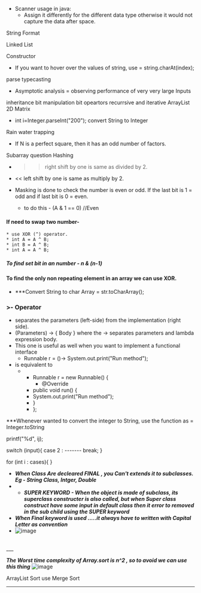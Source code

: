 - Scanner usage in java:
    - Assign it differently for the different data type otherwise it would not capture the data after space.
  
 String Format
 
 Linked List
 
 Constructor
 
 - If you want to hover over the values of string, use  = string.charAt(index);
 
 parse
 typecasting
  
- Asymptotic analysis = observing performance of very very large Inputs 

inheritance
bit manipulation
bit opeartors
recurrsive and iterative 
ArrayList 2D Matrix
- int i=Integer.parseInt("200");   convert String to Integer

Rain water trapping

 - If N is a perfect square, then it has an odd number of factors. 
 
 Subarray question
 Hashing
* >> right shift by one is same as divided by 2.

* << left shift by one is same as multiply by 2.


* Masking is done to check the number is even or odd. If the last bit is 1 = odd and if last bit is 0 = even.
    * to do this -   (A & 1 == 0) //Even

#### If need to swap two number-
    * use XOR (^) operator.
    * int A = A ^ B;
    * int B = A ^ B;
    * int A = A ^ B;
    
##### To find set bit in an number - n & (n-1)
    
#### To find the only non repeating element in an array we can use XOR.

- ***Convert String to char Array = str.toCharArray();

### >- Operator 
* separates the parameters (left-side) from the implementation (right side).
* (Parameters) -> { Body } where the -> separates parameters and lambda expression body.
* This one is useful as well when you want to implement a functional interface
  * Runnable r = ()-> System.out.print("Run method");
* is equivalent to
     * - Runnable r = new Runnable() {
         - @Override
       - public void run() {
       -    System.out.print("Run method");
       - }
       - }; 


***Whenever wanted to convert the integer to String, use the function as  = Integer.toString


printf("%d", ij);

switch (input){
case 2 : -------
break;
}

for (int i : cases){
}


- ***When Class Are decleared FINAL , you Can't extends it to subclasses. Eg - String Class, Intger, Double***<br>
- - ***SUPER KEYWORD - When the object is made of subclass, its superclass constructer is also called, but when Super class construct have some input in default class then it error to removed in the sub child using the SUPER keyword***<br>
- ***When Final keyword is used .....it always have to written with Capital Letter as convention***<br>
- ![image](https://user-images.githubusercontent.com/97670140/187114725-47dde1d5-d2dd-4c00-9abb-0fc7d5d5d733.png)
<br>
___

***The Worst time complexity of Array.sort is n^2 , so to avoid we can use this thing***
![image](https://user-images.githubusercontent.com/97670140/190304695-7029d719-3f3d-49c3-a0e4-a85c707a27c3.png)
<br>

ArrayList Sort use Merge Sort <br>

___
